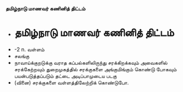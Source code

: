 **தமிழ்நாடு மாணவர் கணினித் திட்டம்**
- # தமிழ்நாடு மாணவர் கணினித் திட்டம்
- -2 n. வள்ளம்
- சலங்கு
- நாவாய்க்குறடுக்கு வராத கப்பல்களிலிருந்து சரக்கிறக்கவும் அவைகளில் சரக்கேற்றவும் துறைமுகத்தில் சரக்குகளை அங்குமிங்கும் கொண்டு போகவும் பயன்படுத்தப்படும் தட்டை அடிப்பாமுடைய படகு
- (வினை) சரக்குகளை வள்ளத்திலேற்றிக் கொண்டுபோ.

